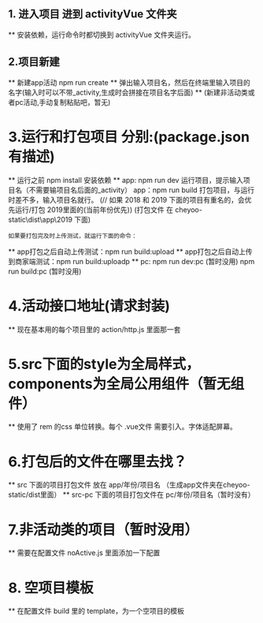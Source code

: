 
## 1. 进入项目 进到 activityVue 文件夹
** 安装依赖，运行命令时都切换到 activityVue 文件夹运行。

## 2.项目新建
**  新建app活动 npm run create
**  弹出输入项目名，然后在终端里输入项目的名字(输入时可以不带_activity,生成时会拼接在项目名字后面)
**  (新建非活动类或者pc活动,手动复制粘贴吧，暂无)


# 3.运行和打包项目 分别:(package.json有描述)
**  运行之前 npm install 安装依赖
**  app: npm run dev 运行项目，提示输入项目名（不需要输项目名后面的_activity）
    app：npm run build 打包项目，与运行时差不多，输入项目名就行。
    (// 如果 2018 和 2019 下面的项目有重名的，会优先运行/打包 2019里面的(当前年份优先))
    (打包文件 在 cheyoo-static\dist\app\2019 下面)

    如果要打包完及时上传测试，就运行下面的命令：
**  app打包之后自动上传测试：npm run build:upload
**  app打包之后自动上传到商家端测试：npm run build:uploadp
**  pc: npm run dev:pc (暂时没用)
        npm run build:pc (暂时没用)

# 4.活动接口地址(请求封装)
**  现在基本用的每个项目里的 action/http.js 里面那一套

# 5.src下面的style为全局样式，components为全局公用组件（暂无组件）
** 使用了 rem 的css 单位转换。每个 .vue文件 需要引入。字体适配屏幕。

# 6.打包后的文件在哪里去找？
**  src 下面的项目打包文件 放在 app/年份/项目名 （生成app文件夹在cheyoo-static/dist里面）
**  src-pc 下面的项目打包文件在 pc/年份/项目名（暂时没有）

# 7.非活动类的项目（暂时没用）
**  需要在配置文件 noActive.js 里面添加一下配置

# 8. 空项目模板
**  在配置文件 build 里的 template，为一个空项目的模板









